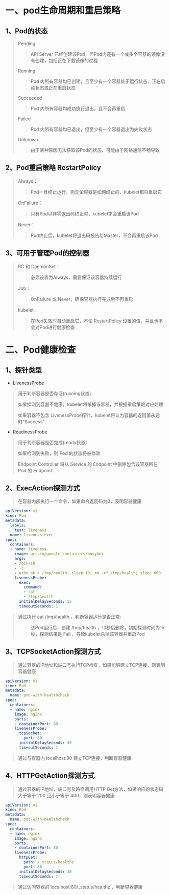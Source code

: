 # 一、pod生命周期和重启策略

## 1、Pod的状态

>Pending
>>API Server 已经创建该Pod，但Pod内还有一个或多个容器的镜像没有创建，包括正在下载镜像的过程
>
>Running
>>Pod 内所有容器均已创建，且至少有一个容器处于运行状态、正在启动状态或正在重启状态
>
>Succeeded
>>Pod 内所有容器均成功执行退出，且不会再重启
>
>Failed
>>Pod 内所有容器均已退出，但至少有一个容器退出为失败状态
>
>Unknown
>>由于某种原因无法获取该Pod的状态，可能由于网络通信不畅导致


## 2、Pod重启策略     RestartPolicy
>Always：
>>Pod一旦终止运行，则无论容器是如何终止的，kubelet都将重启它
>
>OnFailure：
>>只有Pod以非零退出码终止时，kubelet才会重启该Pod
>
>Never：
>>Pod终止后，kubelet将退出码报告给Master，不会再重启该Pod

## 3、可用于管理Pod的控制器
>RC 和 DaemonSet：
>>必须设置为Always，需要保证该容器持续运行
>
>Job：
>>OnFailure 或 Never，确保容器执行完成后不再重启
>
>kubelet：
>>在Pod失效时自动重启它，不论 RestartPolicy 设置的值，并且也不会对Pod进行健康检查



# 二、Pod健康检查
## 1、探针类型
* LivenessProbe
>用于判断容器是否存活(running状态)
>
>如果探测到容器不健康，kubelet将杀掉该容器，并根据重启策略对应处理
>
>如果容器不包含 LivenessProbe探针，kubelet将认为容器的返回值永远时"Success"

* ReadinessProbe
>用于判断容器是否完成(ready状态)
>
>如果检测到失败，则 Pod 的状态将被修改
>
>Endpoint Controller 将从 Service 的 Endpoint 中删除包含该容器所在 Pod 的 Endpoint

## 2、ExecAction探测方式

> 在容器内部执行一个命令，如果命令返回码为0，表明容器健康

```yaml
apiVersion: v1
kind: Pod
metadata:
  labels:
    test: liveness
  name: liveness-exec
spec:
  containers:
  - name: liveness
    image: gcr.io/google_containers/busybox
    args:
    - /bin/sh
    - -c
    - echo ok > /tmp/health; sleep 10; rm -rf /tmp/health; sleep 600
    livenessProbe:
      exec:
        command:
        - cat
        - /tmp/health
      initialDelaySeconds: 15
      timeoutSeconds: 1
```

>通过执行 cat /tmp/health ，判断容器运行是否正常:
>>该Pod运行后，创建 /tmp/health ，10秒后删除，初始探测时间为15秒，探测结果是 Fail ，导致kubelet杀掉该容器并重启Pod


## 3、TCPSocketAction探测方式

> 通过容器的IP地址和端口号执行TCP检查，如果能够建立TCP连接，则表明容器健康

```yaml
apiVersion: v1
kind: Pod
metadata:
  name: pod-with-healthcheck
spec:
  containers:
  - name: nginx
    image: nginx
    ports:
    - containerPort: 80
    livenessProbe:
      tcpSocket:
        port: 80
      initialDelaySeconds: 30
      timeoutSeconds: 1
```

> 通过与容器内 localhost:80 建立TCP连接，判断容器健康


## 4、HTTPGetAction探测方式

> 通过容器的IP地址、端口号及路径调用HTTP Get方法，如果响应的状态码大于等于 200 且小于等于 400，则表明容器健康

```yaml
apiVersion: v1
kind: Pod
metadata:
  name: pod-with-healthcheck
spec:
  containers:
  - name: nginx
    image: nginx
    ports:
    - containerPort: 80
    livenessProbe:
      httpGet:
        path: /_status/healthz
        port: 80
      initialDelaySeconds: 30
      timeoutSeconds: 1
```

> 通过访问容器的 localhost:80/_status/healthz ，判断容器健康